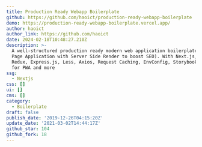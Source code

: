 ```yaml
---
title: Production Ready Webapp Boilerplate
github: https://github.com/haoict/production-ready-webapp-boilerplate
demo: https://production-ready-webapp-boilerplate.vercel.app/
author: haoict
author_link: https://github.com/haoict
date: 2024-02-18T10:48:27.210Z
description: >-
  A well-structured production ready modern web application boilerplate (Single
  Page Application with Server Side Render to boost SEO). With Next.js, React,
  Redux, Express.js, Less, Axios, Request Caching, EnvConfig, Storybook, Workbox
  for PWA and more
ssg:
  - Nextjs
css: []
ui: []
cms: []
category:
  - Boilerplate
draft: false
publish_date: '2019-12-26T04:15:20Z'
update_date: '2021-03-02T14:44:17Z'
github_star: 104
github_fork: 18
---
```

